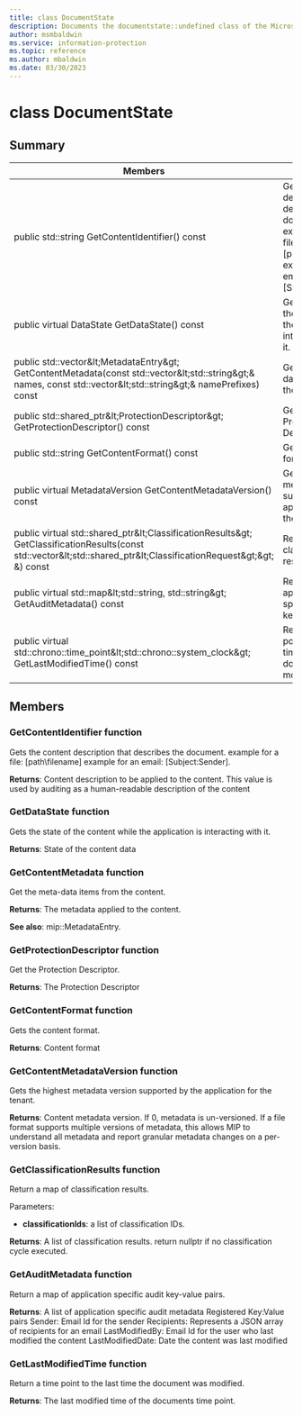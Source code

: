 ```yaml
---
title: class DocumentState 
description: Documents the documentstate::undefined class of the Microsoft Information Protection (MIP) SDK.
author: msmbaldwin
ms.service: information-protection
ms.topic: reference
ms.author: mbaldwin
ms.date: 03/30/2023
---
```


# class DocumentState 
  
## Summary
 Members                        | Descriptions                                
--------------------------------|---------------------------------------------
public std::string GetContentIdentifier() const  |  Gets the content description that describes the document. example for a file: [path\filename] example for an email: [Subject:Sender].
public virtual DataState GetDataState() const  |  Gets the state of the content while the application is interacting with it.
public std::vector\&lt;MetadataEntry\&gt; GetContentMetadata(const std::vector\&lt;std::string\&gt;& names, const std::vector\&lt;std::string\&gt;& namePrefixes) const  |  Get the meta-data items from the content.
public std::shared_ptr\&lt;ProtectionDescriptor\&gt; GetProtectionDescriptor() const  |  Get the Protection Descriptor.
public std::string GetContentFormat() const  |  Gets the content format.
public virtual MetadataVersion GetContentMetadataVersion() const  |  Gets the highest metadata version supported by the application for the tenant.
public virtual std::shared_ptr\&lt;ClassificationResults\&gt; GetClassificationResults(const std::vector\&lt;std::shared_ptr\&lt;ClassificationRequest\&gt;\&gt; &) const  |  Return a map of classification results.
public virtual std::map\&lt;std::string, std::string\&gt; GetAuditMetadata() const  |  Return a map of application specific audit key-value pairs.
public virtual std::chrono::time_point\&lt;std::chrono::system_clock\&gt; GetLastModifiedTime() const  |  Return a time point to the last time the document was modified.
  
## Members
  
### GetContentIdentifier function
Gets the content description that describes the document. example for a file: [path\filename] example for an email: [Subject:Sender].

  
**Returns**: Content description to be applied to the content.
This value is used by auditing as a human-readable description of the content
  
### GetDataState function
Gets the state of the content while the application is interacting with it.

  
**Returns**: State of the content data
  
### GetContentMetadata function
Get the meta-data items from the content.

  
**Returns**: The metadata applied to the content. 
  
**See also**: mip::MetadataEntry.
  
### GetProtectionDescriptor function
Get the Protection Descriptor.

  
**Returns**: The Protection Descriptor
  
### GetContentFormat function
Gets the content format.

  
**Returns**: Content format
  
### GetContentMetadataVersion function
Gets the highest metadata version supported by the application for the tenant.

  
**Returns**: Content metadata version. If 0, metadata is un-versioned. 
If a file format supports multiple versions of metadata, this allows MIP to understand all metadata and report granular metadata changes on a per-version basis.
  
### GetClassificationResults function
Return a map of classification results.

Parameters:  
* **classificationIds**: a list of classification IDs. 



  
**Returns**: A list of classification results. 
return nullptr if no classification cycle executed.
  
### GetAuditMetadata function
Return a map of application specific audit key-value pairs.

  
**Returns**: A list of application specific audit metadata
Registered Key:Value pairs Sender: Email Id for the sender Recipients: Represents a JSON array of recipients for an email LastModifiedBy: Email Id for the user who last modified the content LastModifiedDate: Date the content was last modified
  
### GetLastModifiedTime function
Return a time point to the last time the document was modified.

  
**Returns**: The last modified time of the documents time point.